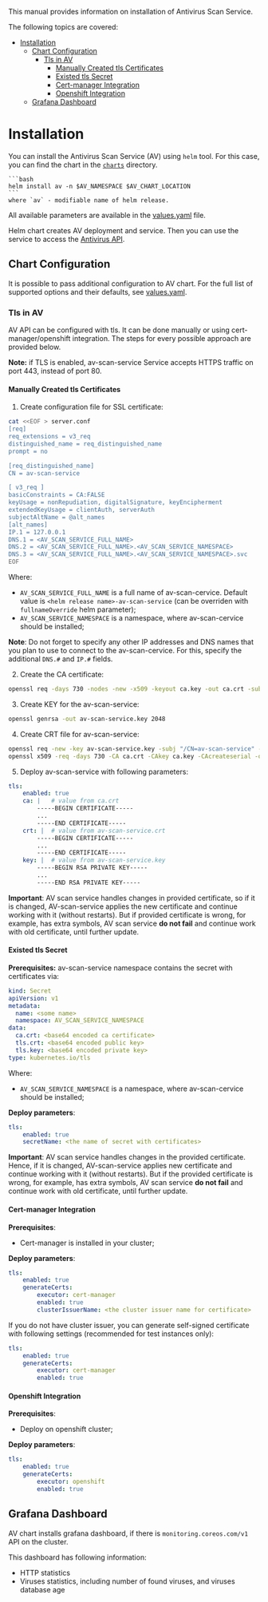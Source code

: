 This manual provides information on installation of Antivirus Scan Service.

The following topics are covered:

- [Installation](#installation)
  - [Chart Configuration](#chart-configuration)
    - [Tls in AV](#tls-in-av)
      - [Manually Created tls Certificates](#manually-created-tls-certificates)
      - [Existed tls Secret](#existed-tls-secret)
      - [Cert-manager Integration](#cert-manager-integration)
      - [Openshift Integration](#openshift-integration)
  - [Grafana Dashboard](#grafana-dashboard)

# Installation

You can install the Antivirus Scan Service (AV) using `helm` tool. For this case, you can find the chart in the [`charts`](/charts) directory.
    
    ```bash
    helm install av -n $AV_NAMESPACE $AV_CHART_LOCATION 
    ```
    where `av` - modifiable name of helm release.

All available parameters are available in the [values.yaml](/charts/av-scan-service/values.yaml) file.

Helm chart creates AV deployment and service. Then you can use the service to access the [Antivirus API](/doc/openapi.yaml).

## Chart Configuration

It is possible to pass additional configuration to AV chart.
For the full list of supported options and their defaults, see [values.yaml](/charts/av-scan-service/values.yaml).

### Tls in AV

AV API can be configured with tls. It can be done manually or using cert-manager/openshift integration. The steps for every possible approach are provided below.

**Note:** if TLS is enabled, av-scan-service Service accepts HTTPS traffic on port 443, instead of port 80.

#### Manually Created tls Certificates

1. Create configuration file for SSL certificate:  

```bash
cat <<EOF > server.conf 
[req]
req_extensions = v3_req
distinguished_name = req_distinguished_name
prompt = no

[req_distinguished_name]
CN = av-scan-service

[ v3_req ]
basicConstraints = CA:FALSE
keyUsage = nonRepudiation, digitalSignature, keyEncipherment
extendedKeyUsage = clientAuth, serverAuth
subjectAltName = @alt_names
[alt_names]
IP.1 = 127.0.0.1
DNS.1 = <AV_SCAN_SERVICE_FULL_NAME>
DNS.2 = <AV_SCAN_SERVICE_FULL_NAME>.<AV_SCAN_SERVICE_NAMESPACE>
DNS.3 = <AV_SCAN_SERVICE_FULL_NAME>.<AV_SCAN_SERVICE_NAMESPACE>.svc
EOF
```

Where:

* `AV_SCAN_SERVICE_FULL_NAME` is a full name of av-scan-cervice. Default value is `<helm release name>-av-scan-service` (can be overriden with `fullnameOverride` helm parameter);
* `AV_SCAN_SERVICE_NAMESPACE` is a namespace, where av-scan-cervice should be installed;

**Note**: Do not forget to specify any other IP addresses and DNS names that you plan to use to connect to the av-scan-cervice. For this, specify the additional `DNS.#` and `IP.#` fields.

2. Create the CA certificate:

```bash
openssl req -days 730 -nodes -new -x509 -keyout ca.key -out ca.crt -subj "/CN=av-scan-service"
```

3. Create KEY for the av-scan-service:

```bash
openssl genrsa -out av-scan-service.key 2048
```

4. Create CRT file for av-scan-service:

```bash
openssl req -new -key av-scan-service.key -subj "/CN=av-scan-service" -config server.conf | \
openssl x509 -req -days 730 -CA ca.crt -CAkey ca.key -CAcreateserial -out av-scan-service.crt -extensions v3_req -extfile server.conf
```

5. Deploy av-scan-service with following parameters:

```yaml
tls:
    enabled: true
    ca: |   # value from ca.crt
        -----BEGIN CERTIFICATE-----
        ...
        -----END CERTIFICATE-----
    crt: |  # value from av-scan-service.crt
        -----BEGIN CERTIFICATE-----
        ...
        -----END CERTIFICATE-----
    key: |  # value from av-scan-service.key
        -----BEGIN RSA PRIVATE KEY-----
        ...
        -----END RSA PRIVATE KEY-----
```

**Important**: AV scan service handles changes in provided certificate, so if it is changed, AV-scan-service applies the new certificate and continue working with it (without restarts). But if provided certificate is wrong, for example, has extra symbols, AV scan service **do not fail** and continue work with old certificate, until further update.

#### Existed tls Secret

**Prerequisites:**
av-scan-service namespace contains the secret with certificates via:

```yaml
kind: Secret
apiVersion: v1
metadata:
  name: <some name>
  namespace: AV_SCAN_SERVICE_NAMESPACE
data:
  ca.crt: <base64 encoded ca certificate>
  tls.crt: <base64 encoded public key>
  tls.key: <base64 encoded private key>
type: kubernetes.io/tls
```

Where:

* `AV_SCAN_SERVICE_NAMESPACE` is a namespace, where av-scan-cervice should be installed;

**Deploy parameters**:

```yaml
tls:
    enabled: true
    secretName: <the name of secret with certificates>
```

**Important**: AV scan service handles changes in the provided certificate. Hence, if it is changed, AV-scan-service applies new certificate and continue working with it (without restarts). But if the provided certificate is wrong, for example, has extra symbols, AV scan service **do not fail** and continue work with old certificate, until further update.

#### Cert-manager Integration

**Prerequisites**:

* Cert-manager is installed in your cluster;

**Deploy parameters**:

```yaml
tls:
    enabled: true
    generateCerts:
        executor: cert-manager
        enabled: true
        clusterIssuerName: <the cluster issuer name for certificate>
```

If you do not have cluster issuer, you can generate self-signed certificate with following settings (recommended for test instances only):

```yaml
tls:
    enabled: true
    generateCerts:
        executor: cert-manager
        enabled: true
```

#### Openshift Integration

**Prerequisites**:

* Deploy on openshift cluster;

**Deploy parameters**:

```yaml
tls:
    enabled: true
    generateCerts:
        executor: openshift
        enabled: true
```

## Grafana Dashboard

AV chart installs grafana dashboard, if there is `monitoring.coreos.com/v1` API on the cluster.

This dashboard has following information:
* HTTP statistics
* Viruses statistics, including number of found viruses, and viruses database age
